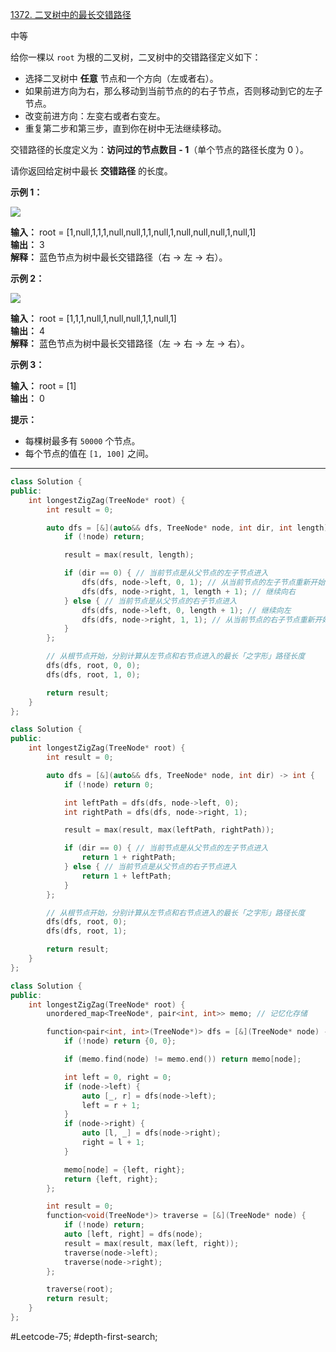 [1372. 二叉树中的最长交错路径](https://leetcode.cn/problems/longest-zigzag-path-in-a-binary-tree/)

中等

给你一棵以 `root` 为根的二叉树，二叉树中的交错路径定义如下：

- 选择二叉树中 **任意** 节点和一个方向（左或者右）。
- 如果前进方向为右，那么移动到当前节点的的右子节点，否则移动到它的左子节点。
- 改变前进方向：左变右或者右变左。
- 重复第二步和第三步，直到你在树中无法继续移动。

交错路径的长度定义为：**访问过的节点数目 - 1**（单个节点的路径长度为 0 ）。

请你返回给定树中最长 **交错路径** 的长度。

**示例 1：**

**![](https://assets.leetcode-cn.com/aliyun-lc-upload/uploads/2020/03/07/sample_1_1702.png)**

**输入：** root = [1,null,1,1,1,null,null,1,1,null,1,null,null,null,1,null,1]  
**输出：** 3  
**解释：** 蓝色节点为树中最长交错路径（右 -> 左 -> 右）。  

**示例 2：**

**![](https://assets.leetcode-cn.com/aliyun-lc-upload/uploads/2020/03/07/sample_2_1702.png)**

**输入：** root = [1,1,1,null,1,null,null,1,1,null,1]  
**输出：** 4  
**解释：** 蓝色节点为树中最长交错路径（左 -> 右 -> 左 -> 右）。  

**示例 3：**

**输入：** root = [1]  
**输出：** 0  

**提示：**

- 每棵树最多有 `50000` 个节点。
- 每个节点的值在 `[1, 100]` 之间。
---- ----
```cpp
class Solution {
public:
    int longestZigZag(TreeNode* root) {
        int result = 0;

        auto dfs = [&](auto&& dfs, TreeNode* node, int dir, int length) -> void {
            if (!node) return;

            result = max(result, length);

            if (dir == 0) { // 当前节点是从父节点的左子节点进入
                dfs(dfs, node->left, 0, 1); // 从当前节点的左子节点重新开始
                dfs(dfs, node->right, 1, length + 1); // 继续向右
            } else { // 当前节点是从父节点的右子节点进入
                dfs(dfs, node->left, 0, length + 1); // 继续向左
                dfs(dfs, node->right, 1, 1); // 从当前节点的右子节点重新开始
            }
        };

        // 从根节点开始，分别计算从左节点和右节点进入的最长「之字形」路径长度
        dfs(dfs, root, 0, 0);
        dfs(dfs, root, 1, 0);

        return result;
    }
};
```

```cpp
class Solution {
public:
    int longestZigZag(TreeNode* root) {
        int result = 0;

        auto dfs = [&](auto&& dfs, TreeNode* node, int dir) -> int {
            if (!node) return 0;

            int leftPath = dfs(dfs, node->left, 0);
            int rightPath = dfs(dfs, node->right, 1);

            result = max(result, max(leftPath, rightPath));

            if (dir == 0) { // 当前节点是从父节点的左子节点进入
                return 1 + rightPath;
            } else { // 当前节点是从父节点的右子节点进入
                return 1 + leftPath;
            }
        };

        // 从根节点开始，分别计算从左节点和右节点进入的最长「之字形」路径长度
        dfs(dfs, root, 0);
        dfs(dfs, root, 1);

        return result;
    }
};
```

```cpp
class Solution {
public:
    int longestZigZag(TreeNode* root) {
        unordered_map<TreeNode*, pair<int, int>> memo; // 记忆化存储

        function<pair<int, int>(TreeNode*)> dfs = [&](TreeNode* node) -> pair<int, int>{
            if (!node) return {0, 0};

            if (memo.find(node) != memo.end()) return memo[node];

            int left = 0, right = 0;
            if (node->left) {
                auto [_, r] = dfs(node->left);
                left = r + 1;
            }
            if (node->right) {
                auto [l, _] = dfs(node->right);
                right = l + 1;
            }

            memo[node] = {left, right};
            return {left, right};
        };

        int result = 0;
        function<void(TreeNode*)> traverse = [&](TreeNode* node) {
            if (!node) return;
            auto [left, right] = dfs(node);
            result = max(result, max(left, right));
            traverse(node->left);
            traverse(node->right);
        };

        traverse(root);
        return result;
    }
};
```
#Leetcode-75; #depth-first-search;
